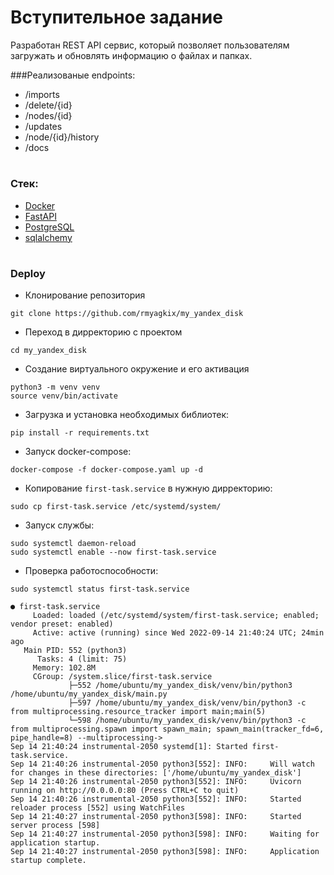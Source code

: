 # Вступительное задание
Разработан REST API сервис, который позволяет пользователям загружать и обновлять информацию о файлах и папках.

###Реализованые endpoints:
- /imports
- /delete/{id}
- /nodes/{id}
- /updates
- /node/{id}/history
- /docs 
#
### Стек:
- [Docker](https://www.docker.com/)
- [FastAPI](https://fastapi.tiangolo.com/)
- [PostgreSQL](https://www.postgresql.org/)
- [sqlalchemy](https://www.sqlalchemy.org/)

#
### Deploy
- Клонирование репозитория 
```
git clone https://github.com/rmyagkix/my_yandex_disk
```
- Переход в дирректорию с проектом 
```
cd my_yandex_disk
```
- Создание виртуального окружение и его активация
```
python3 -m venv venv
source venv/bin/activate
```
- Загрузка и установка необходимых библиотек: 
```
pip install -r requirements.txt
```
- Запуск docker-compose:
```
docker-compose -f docker-compose.yaml up -d
```
- Копирование <code>first-task.service</code> в нужную дирректорию:
```
sudo cp first-task.service /etc/systemd/system/
```
- Запуск службы:
```
sudo systemctl daemon-reload
sudo systemctl enable --now first-task.service
```
- Проверка работоспособности:
```
sudo systemctl status first-task.service

● first-task.service
     Loaded: loaded (/etc/systemd/system/first-task.service; enabled; vendor preset: enabled)
     Active: active (running) since Wed 2022-09-14 21:40:24 UTC; 24min ago
   Main PID: 552 (python3)
      Tasks: 4 (limit: 75)
     Memory: 102.8M
     CGroup: /system.slice/first-task.service
             ├─552 /home/ubuntu/my_yandex_disk/venv/bin/python3 /home/ubuntu/my_yandex_disk/main.py
             ├─597 /home/ubuntu/my_yandex_disk/venv/bin/python3 -c from multiprocessing.resource_tracker import main;main(5)
             └─598 /home/ubuntu/my_yandex_disk/venv/bin/python3 -c from multiprocessing.spawn import spawn_main; spawn_main(tracker_fd=6, pipe_handle=8) --multiprocessing->
Sep 14 21:40:24 instrumental-2050 systemd[1]: Started first-task.service.
Sep 14 21:40:26 instrumental-2050 python3[552]: INFO:     Will watch for changes in these directories: ['/home/ubuntu/my_yandex_disk']
Sep 14 21:40:26 instrumental-2050 python3[552]: INFO:     Uvicorn running on http://0.0.0.0:80 (Press CTRL+C to quit)
Sep 14 21:40:26 instrumental-2050 python3[552]: INFO:     Started reloader process [552] using WatchFiles
Sep 14 21:40:27 instrumental-2050 python3[598]: INFO:     Started server process [598]
Sep 14 21:40:27 instrumental-2050 python3[598]: INFO:     Waiting for application startup.
Sep 14 21:40:27 instrumental-2050 python3[598]: INFO:     Application startup complete.
```
